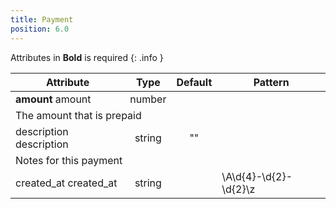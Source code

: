 ```yaml
---
title: Payment
position: 6.0
---
```

Attributes in **Bold** is required
{: .info }
<table>
<thead>
<th>Attribute</th>
<th style="text-align: center">Type</th>
<th style="text-align: center">Default</th>
<th style="text-align: center">Pattern</th>
</thead>
<tbody>
<tr>
<td id="payment_amount">
<strong>amount</strong>
<span class="searchable">amount</span></td>
<td style="text-align: center">number</td>
<td style="text-align: center"></td>
<td></td>
</tr>
<tr>
<td colspan="5">The amount that is prepaid</td>
</tr>
<tr>
<td id="payment_description">
description
<span class="searchable">description</span></td>
<td style="text-align: center">string</td>
<td style="text-align: center">""</td>
<td></td>
</tr>
<tr>
<td colspan="5">Notes for this payment</td>
</tr>
<tr>
<td id="payment_created_at">
created_<wbr>at
<span class="searchable">created_at</span></td>
<td style="text-align: center">string</td>
<td style="text-align: center"></td>
<td>\A\d{4}-\d{2}-\d{2}\z</td>
</tr>
</tbody>
</table>